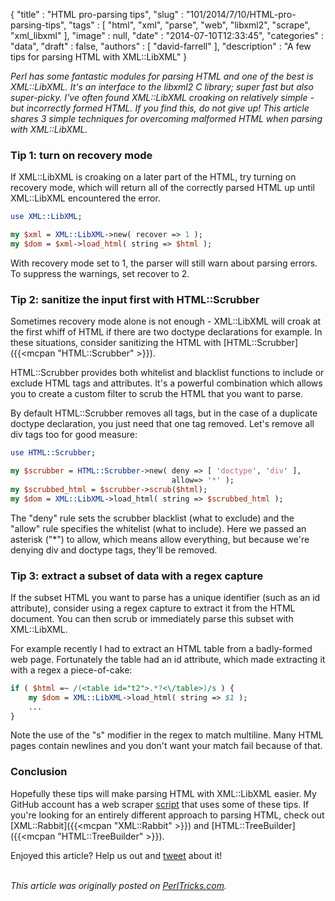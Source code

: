 {
   "title" : "HTML pro-parsing tips",
   "slug" : "101/2014/7/10/HTML-pro-parsing-tips",
   "tags" : [
      "html",
      "xml",
      "parse",
      "web",
      "libxml2",
      "scrape",
      "xml_libxml"
   ],
   "image" : null,
   "date" : "2014-07-10T12:33:45",
   "categories" : "data",
   "draft" : false,
   "authors" : [
      "david-farrell"
   ],
   "description" : "A few tips for parsing HTML with XML::LibXML"
}


*Perl has some fantastic modules for parsing HTML and one of the best is XML::LibXML. It's an interface to the libxml2 C library; super fast but also super-picky. I've often found XML::LibXML croaking on relatively simple - but incorrectly formed HTML. If you find this, do not give up! This article shares 3 simple techniques for overcoming malformed HTML when parsing with XML::LibXML.*

### Tip 1: turn on recovery mode

If XML::LibXML is croaking on a later part of the HTML, try turning on recovery mode, which will return all of the correctly parsed HTML up until XML::LibXML encountered the error.

```perl
use XML::LibXML;

my $xml = XML::LibXML->new( recover => 1 );
my $dom = $xml->load_html( string => $html );
```

With recovery mode set to 1, the parser will still warn about parsing errors. To suppress the warnings, set recover to 2.

### Tip 2: sanitize the input first with HTML::Scrubber

Sometimes recovery mode alone is not enough - XML::LibXML will croak at the first whiff of HTML if there are two doctype declarations for example. In these situations, consider sanitizing the HTML with [HTML::Scrubber]({{<mcpan "HTML::Scrubber" >}}).

HTML::Scrubber provides both whitelist and blacklist functions to include or exclude HTML tags and attributes. It's a powerful combination which allows you to create a custom filter to scrub the HTML that you want to parse.

By default HTML::Scrubber removes all tags, but in the case of a duplicate doctype declaration, you just need that one tag removed. Let's remove all div tags too for good measure:

```perl
use HTML::Scrubber;

my $scrubber = HTML::Scrubber->new( deny => [ 'doctype', 'div' ],
                                    allow=> '*' );
my $scrubbed_html = $scrubber->scrub($html);
my $dom = XML::LibXML->load_html( string => $scrubbed_html );
```

The "deny" rule sets the scrubber blacklist (what to exclude) and the "allow" rule specifies the whitelist (what to include). Here we passed an asterisk ("\*") to allow, which means allow everything, but because we're denying div and doctype tags, they'll be removed.

### Tip 3: extract a subset of data with a regex capture

If the subset HTML you want to parse has a unique identifier (such as an id attribute), consider using a regex capture to extract it from the HTML document. You can then scrub or immediately parse this subset with XML::LibXML.

For example recently I had to extract an HTML table from a badly-formed web page. Fortunately the table had an id attribute, which made extracting it with a regex a piece-of-cake:

```perl
if ( $html =~ /(<table id="t2">.*?<\/table>)/s ) {
    my $dom = XML::LibXML->load_html( string => $1 );
    ...
}
```

Note the use of the "s" modifier in the regex to match multiline. Many HTML pages contain newlines and you don't want your match fail because of that.

### Conclusion

Hopefully these tips will make parsing HTML with XML::LibXML easier. My GitHub account has a web scraper [script](https://gist.github.com/sillymoose/998b9199007589199dce#file-get_swift_code-pl-L42) that uses some of these tips. If you're looking for an entirely different approach to parsing HTML, check out [XML::Rabbit]({{<mcpan "XML::Rabbit" >}}) and [HTML::TreeBuilder]({{<mcpan "HTML::TreeBuilder" >}}).

Enjoyed this article? Help us out and [tweet](https://twitter.com/intent/tweet?original_referer=http%3A%2F%2Fperltricks.com%2Farticle%2F101%2F2014%2F7%2F10%2FHTML-pro-parsing-tips&text=HTML+pro-parsing+tips&tw_p=tweetbutton&url=http%3A%2F%2Fperltricks.com%2Farticle%2F101%2F2014%2F7%2F10%2FHTML-pro-parsing-tips&via=perltricks) about it!

\
*This article was originally posted on [PerlTricks.com](http://perltricks.com).*
